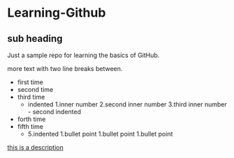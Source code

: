 # Learning-Github
## sub heading 
Just a sample repo for learning the basics of GitHub. 

more text with two line breaks between. 

  -  first time
  -  second time
  -  third time 
     -  indented
          1.inner number
          2.second inner number 
          3.third inner number 
    -  second indented 
  -  forth time
  -  fifth time
     -  5.indented
          1.bullet point
          1.bullet point
          1.bullet point


[this is a description](http://www.github.com)


